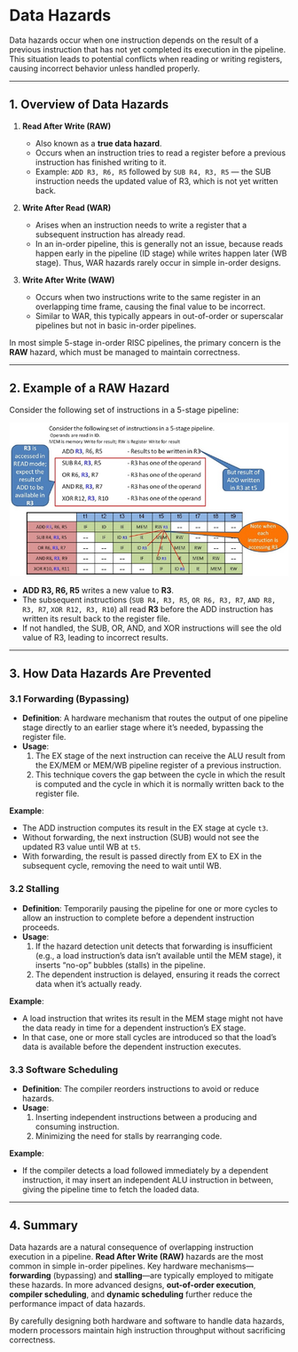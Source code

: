 # Data Hazards

Data hazards occur when one instruction depends on the result of a previous instruction that has not yet completed its execution in the pipeline. This situation leads to potential conflicts when reading or writing registers, causing incorrect behavior unless handled properly.

---

## 1. Overview of Data Hazards

1. **Read After Write (RAW)**  
   - Also known as a **true data hazard**.  
   - Occurs when an instruction tries to read a register before a previous instruction has finished writing to it.  
   - Example: `ADD R3, R6, R5` followed by `SUB R4, R3, R5` — the SUB instruction needs the updated value of R3, which is not yet written back.

2. **Write After Read (WAR)**  
   - Arises when an instruction needs to write a register that a subsequent instruction has already read.  
   - In an in-order pipeline, this is generally not an issue, because reads happen early in the pipeline (ID stage) while writes happen later (WB stage). Thus, WAR hazards rarely occur in simple in-order designs.

3. **Write After Write (WAW)**  
   - Occurs when two instructions write to the same register in an overlapping time frame, causing the final value to be incorrect.  
   - Similar to WAR, this typically appears in out-of-order or superscalar pipelines but not in basic in-order pipelines.

In most simple 5-stage in-order RISC pipelines, the primary concern is the **RAW** hazard, which must be managed to maintain correctness.

---

## 2. Example of a RAW Hazard

Consider the following set of instructions in a 5-stage pipeline:

![Data Hazard Example](./data_hazard.jpg)

- **ADD R3, R6, R5** writes a new value to **R3**.
- The subsequent instructions (`SUB R4, R3, R5`, `OR R6, R3, R7`, `AND R8, R3, R7`, `XOR R12, R3, R10`) all read **R3** before the ADD instruction has written its result back to the register file.
- If not handled, the SUB, OR, AND, and XOR instructions will see the old value of R3, leading to incorrect results.

---

## 3. How Data Hazards Are Prevented

### 3.1 Forwarding (Bypassing)

- **Definition**: A hardware mechanism that routes the output of one pipeline stage directly to an earlier stage where it’s needed, bypassing the register file.
- **Usage**:  
  1. The EX stage of the next instruction can receive the ALU result from the EX/MEM or MEM/WB pipeline register of a previous instruction.  
  2. This technique covers the gap between the cycle in which the result is computed and the cycle in which it is normally written back to the register file.

**Example**:  
- The ADD instruction computes its result in the EX stage at cycle `t3`.  
- Without forwarding, the next instruction (SUB) would not see the updated R3 value until WB at `t5`.  
- With forwarding, the result is passed directly from EX to EX in the subsequent cycle, removing the need to wait until WB.

### 3.2 Stalling

- **Definition**: Temporarily pausing the pipeline for one or more cycles to allow an instruction to complete before a dependent instruction proceeds.
- **Usage**:  
  1. If the hazard detection unit detects that forwarding is insufficient (e.g., a load instruction’s data isn’t available until the MEM stage), it inserts “no-op” bubbles (stalls) in the pipeline.  
  2. The dependent instruction is delayed, ensuring it reads the correct data when it’s actually ready.

**Example**:  
- A load instruction that writes its result in the MEM stage might not have the data ready in time for a dependent instruction’s EX stage.  
- In that case, one or more stall cycles are introduced so that the load’s data is available before the dependent instruction executes.

### 3.3 Software Scheduling

- **Definition**: The compiler reorders instructions to avoid or reduce hazards.
- **Usage**:  
  1. Inserting independent instructions between a producing and consuming instruction.  
  2. Minimizing the need for stalls by rearranging code.

**Example**:  
- If the compiler detects a load followed immediately by a dependent instruction, it may insert an independent ALU instruction in between, giving the pipeline time to fetch the loaded data.

---

## 4. Summary

Data hazards are a natural consequence of overlapping instruction execution in a pipeline. **Read After Write (RAW)** hazards are the most common in simple in-order pipelines. Key hardware mechanisms—**forwarding** (bypassing) and **stalling**—are typically employed to mitigate these hazards. In more advanced designs, **out-of-order execution**, **compiler scheduling**, and **dynamic scheduling** further reduce the performance impact of data hazards.

By carefully designing both hardware and software to handle data hazards, modern processors maintain high instruction throughput without sacrificing correctness.

